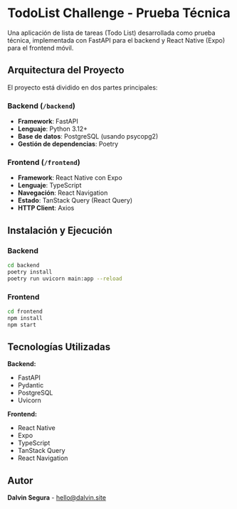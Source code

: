 # TodoList Challenge - Prueba Técnica

Una aplicación de lista de tareas (Todo List) desarrollada como prueba técnica, implementada con FastAPI para el backend y React Native (Expo) para el frontend móvil.

## Arquitectura del Proyecto

El proyecto está dividido en dos partes principales:

### Backend (`/backend`)

- **Framework**: FastAPI
- **Lenguaje**: Python 3.12+
- **Base de datos**: PostgreSQL (usando psycopg2)
- **Gestión de dependencias**: Poetry

### Frontend (`/frontend`)

- **Framework**: React Native con Expo
- **Lenguaje**: TypeScript
- **Navegación**: React Navigation
- **Estado**: TanStack Query (React Query)
- **HTTP Client**: Axios

## Instalación y Ejecución

### Backend

```bash
cd backend
poetry install
poetry run uvicorn main:app --reload
```

### Frontend

```bash
cd frontend
npm install
npm start
```

## Tecnologías Utilizadas

**Backend:**

- FastAPI
- Pydantic
- PostgreSQL
- Uvicorn

**Frontend:**

- React Native
- Expo
- TypeScript
- TanStack Query
- React Navigation

## Autor

**Dalvin Segura** - [hello@dalvin.site](mailto:hello@dalvin.site)
